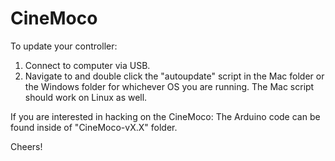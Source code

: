 CineMoco
========
To update your controller:
1) Connect to computer via USB.
2) Navigate to and double click the "autoupdate" script in the Mac folder or 
the Windows folder for whichever OS you are running.  The Mac script should 
work on Linux as well.

If you are interested in hacking on the CineMoco:
The Arduino code can be found inside of "CineMoco-vX.X" folder.

Cheers!
